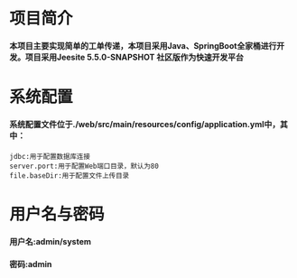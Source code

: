 # 项目简介

#### 本项目主要实现简单的工单传递，本项目采用Java、SpringBoot全家桶进行开发。项目采用Jeesite 5.5.0-SNAPSHOT 社区版作为快速开发平台

# 系统配置
#### 系统配置文件位于./web/src/main/resources/config/application.yml中，其中：
    jdbc:用于配置数据库连接
    server.port:用于配置Web端口目录，默认为80
    file.baseDir:用于配置文件上传目录

# 用户名与密码
#### 用户名:admin/system
#### 密码:admin
